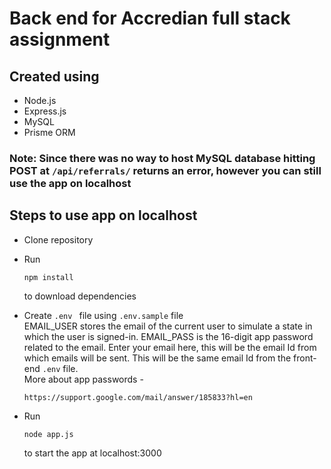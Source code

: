 #  Back end for Accredian full stack assignment

##  Created using
-  Node.js
-  Express.js
-  MySQL
-  Prisme ORM

###  Note: Since there was no way to host MySQL database hitting POST at `/api/referrals/` returns an error, however you can still use the app on localhost

##  Steps to use app on localhost
-  Clone repository
-  Run

    ```
    npm install
    ```

    to download dependencies

-  Create `.env ` file using `.env.sample` file  
  EMAIL_USER stores the email of the current user to simulate a state in which the user is signed-in. EMAIL_PASS is the 16-digit app password related to the email. Enter your email here, this will be the email Id from which emails will be sent.
  This will be the same email Id from the front-end `.env` file.  
  More about app passwords -

    ```
    https://support.google.com/mail/answer/185833?hl=en
    ```


-  Run

     ```
     node app.js
     ```
     to start the app at localhost:3000
